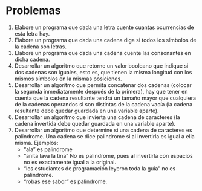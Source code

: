 # Problemas

1. Elabore un programa que dada una letra cuente cuantas ocurrencias de esta letra hay.
2. Elabore un programa que dada una cadena diga si todos los sı́mbolos de la cadena son letras.
3. Elabore un programa que dada una cadena cuente las consonantes en dicha cadena.
4. Desarrollar un algoritmo que retorne un valor booleano que indique si dos cadenas son iguales, esto es, que tienen la misma longitud con los mismos sı́mbolos en la mismas posiciones.
5. Desarrollar un algoritmo que permita concatenar dos cadenas (colocar la segunda inmediatamente después de la primera), hay que tener en cuenta que la cadena resultante tendrá un tamaño mayor que cualquiera de la cadenas operandos si son distintas de la cadena vacı́a (la cadena resultante debe quedar guardada en una variable aparte).
6. Desarrollar un algoritmo que invierta una cadena de caracteres (la cadena invertida debe quedar guardada en una variable aparte).
7. Desarrollar un algoritmo que determine si una cadena de caracteres es palindrome. Una cadena se dice palindrome si al invertirla es igual a ella misma. Ejemplos:
    - “ala” es palindrome
    - “anita lava la tina” No es palindrome, pues al invertirla con espacios no es exactamente igual a la original.
    - “los estudiantes de programación leyeron toda la guı́a” no es palindrome.
    - “robas ese sabor” es palindrome.